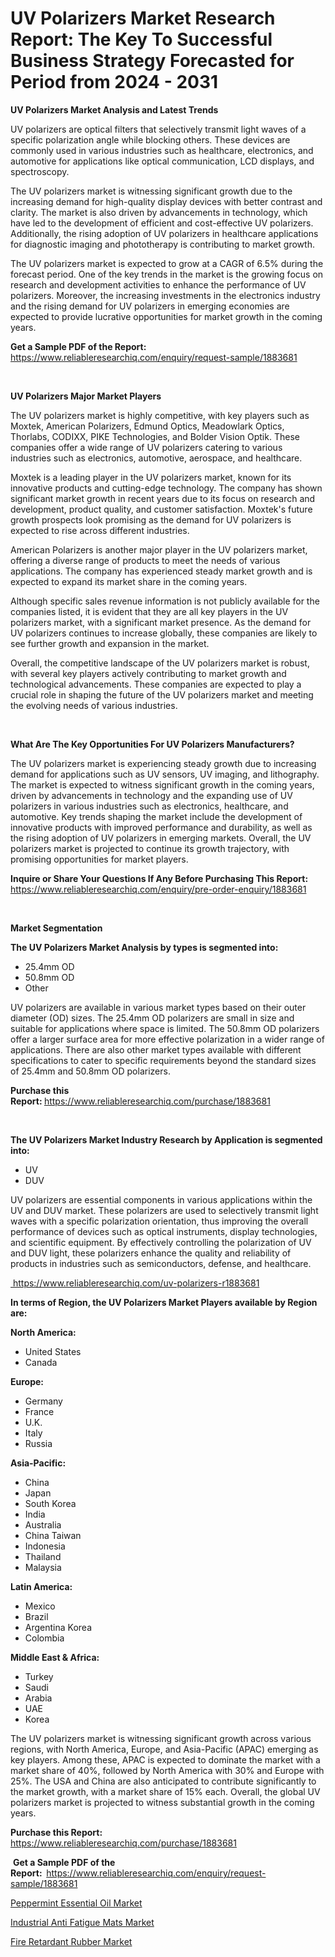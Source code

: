 <p><h1>UV Polarizers Market Research Report: The Key To Successful Business Strategy Forecasted for Period from 2024 - 2031</h1></p><p><strong>UV Polarizers Market Analysis and Latest Trends</strong></p>
<p><p>UV polarizers are optical filters that selectively transmit light waves of a specific polarization angle while blocking others. These devices are commonly used in various industries such as healthcare, electronics, and automotive for applications like optical communication, LCD displays, and spectroscopy.</p><p>The UV polarizers market is witnessing significant growth due to the increasing demand for high-quality display devices with better contrast and clarity. The market is also driven by advancements in technology, which have led to the development of efficient and cost-effective UV polarizers. Additionally, the rising adoption of UV polarizers in healthcare applications for diagnostic imaging and phototherapy is contributing to market growth.</p><p>The UV polarizers market is expected to grow at a CAGR of 6.5% during the forecast period. One of the key trends in the market is the growing focus on research and development activities to enhance the performance of UV polarizers. Moreover, the increasing investments in the electronics industry and the rising demand for UV polarizers in emerging economies are expected to provide lucrative opportunities for market growth in the coming years.</p></p>
<p><strong>Get a Sample PDF of the Report:&nbsp;</strong> <a href="https://www.reliableresearchiq.com/enquiry/request-sample/1883681">https://www.reliableresearchiq.com/enquiry/request-sample/1883681</a></p>
<p>&nbsp;</p>
<p><strong>UV Polarizers Major Market Players</strong></p>
<p><p>The UV polarizers market is highly competitive, with key players such as Moxtek, American Polarizers, Edmund Optics, Meadowlark Optics, Thorlabs, CODIXX, PIKE Technologies, and Bolder Vision Optik. These companies offer a wide range of UV polarizers catering to various industries such as electronics, automotive, aerospace, and healthcare.</p><p>Moxtek is a leading player in the UV polarizers market, known for its innovative products and cutting-edge technology. The company has shown significant market growth in recent years due to its focus on research and development, product quality, and customer satisfaction. Moxtek's future growth prospects look promising as the demand for UV polarizers is expected to rise across different industries.</p><p>American Polarizers is another major player in the UV polarizers market, offering a diverse range of products to meet the needs of various applications. The company has experienced steady market growth and is expected to expand its market share in the coming years.</p><p>Although specific sales revenue information is not publicly available for the companies listed, it is evident that they are all key players in the UV polarizers market, with a significant market presence. As the demand for UV polarizers continues to increase globally, these companies are likely to see further growth and expansion in the market.</p><p>Overall, the competitive landscape of the UV polarizers market is robust, with several key players actively contributing to market growth and technological advancements. These companies are expected to play a crucial role in shaping the future of the UV polarizers market and meeting the evolving needs of various industries.</p></p>
<p>&nbsp;</p>
<p><strong>What Are The Key Opportunities For UV Polarizers Manufacturers?</strong></p>
<p><p>The UV polarizers market is experiencing steady growth due to increasing demand for applications such as UV sensors, UV imaging, and lithography. The market is expected to witness significant growth in the coming years, driven by advancements in technology and the expanding use of UV polarizers in various industries such as electronics, healthcare, and automotive. Key trends shaping the market include the development of innovative products with improved performance and durability, as well as the rising adoption of UV polarizers in emerging markets. Overall, the UV polarizers market is projected to continue its growth trajectory, with promising opportunities for market players.</p></p>
<p><strong>Inquire or Share Your Questions If Any Before Purchasing This Report:</strong> <a href="https://www.reliableresearchiq.com/enquiry/pre-order-enquiry/1883681">https://www.reliableresearchiq.com/enquiry/pre-order-enquiry/1883681</a></p>
<p>&nbsp;</p>
<p><strong>Market Segmentation</strong></p>
<p><strong>The UV Polarizers Market Analysis by types is segmented into:</strong></p>
<p><ul><li>25.4mm OD</li><li>50.8mm OD</li><li>Other</li></ul></p>
<p><p>UV polarizers are available in various market types based on their outer diameter (OD) sizes. The 25.4mm OD polarizers are small in size and suitable for applications where space is limited. The 50.8mm OD polarizers offer a larger surface area for more effective polarization in a wider range of applications. There are also other market types available with different specifications to cater to specific requirements beyond the standard sizes of 25.4mm and 50.8mm OD polarizers.</p></p>
<p><strong>Purchase this Report:&nbsp;</strong><a href="https://www.reliableresearchiq.com/purchase/1883681">https://www.reliableresearchiq.com/purchase/1883681</a></p>
<p>&nbsp;</p>
<p><strong>The UV Polarizers Market Industry Research by Application is segmented into:</strong></p>
<p><ul><li>UV</li><li>DUV</li></ul></p>
<p><p>UV polarizers are essential components in various applications within the UV and DUV market. These polarizers are used to selectively transmit light waves with a specific polarization orientation, thus improving the overall performance of devices such as optical instruments, display technologies, and scientific equipment. By effectively controlling the polarization of UV and DUV light, these polarizers enhance the quality and reliability of products in industries such as semiconductors, defense, and healthcare.</p></p>
<p><a href="https://www.reliableresearchiq.com/uv-polarizers-r1883681">&nbsp;https://www.reliableresearchiq.com/uv-polarizers-r1883681</a></p>
<p><strong>In terms of Region, the UV Polarizers Market Players available by Region are:</strong></p>
<p>
    <p> <strong> North America: </strong>
        <ul>
            <li>United States</li>
            <li>Canada</li>
        </ul>
        </p> 
    <p> <strong> Europe: </strong>
        <ul>
            <li>Germany</li>
            <li>France</li>
            <li>U.K.</li>
            <li>Italy</li>
            <li>Russia</li>
        </ul>
        </p> 
    <p> <strong> Asia-Pacific: </strong>
        <ul>
            <li>China</li>
            <li>Japan</li>
            <li>South Korea</li>
            <li>India</li>
            <li>Australia</li>
            <li>China Taiwan</li>
            <li>Indonesia</li>
            <li>Thailand</li>
            <li>Malaysia</li>
        </ul>
        </p> 
    <p> <strong> Latin America: </strong>
        <ul>
            <li>Mexico</li>
            <li>Brazil</li>
            <li>Argentina Korea</li>
            <li>Colombia</li>
        </ul>
        </p> 
    <p> <strong> Middle East & Africa: </strong>
        <ul>
            <li>Turkey</li>
            <li>Saudi</li>
            <li>Arabia</li>
            <li>UAE</li>
            <li>Korea</li>
        </ul>
    </p>
    </p>
<p><p>The UV polarizers market is witnessing significant growth across various regions, with North America, Europe, and Asia-Pacific (APAC) emerging as key players. Among these, APAC is expected to dominate the market with a market share of 40%, followed by North America with 30% and Europe with 25%. The USA and China are also anticipated to contribute significantly to the market growth, with a market share of 15% each. Overall, the global UV polarizers market is projected to witness substantial growth in the coming years.</p></p>
<p><strong>Purchase this Report: </strong><a href="https://www.reliableresearchiq.com/purchase/1883681">https://www.reliableresearchiq.com/purchase/1883681</a></p>
<p>&nbsp;<strong>Get a Sample PDF of the Report:&nbsp;&nbsp;</strong><a href="https://www.reliableresearchiq.com/enquiry/request-sample/1883681">https://www.reliableresearchiq.com/enquiry/request-sample/1883681</a></p>
<p><strong></strong></p>
<p><p><a href="https://github.com/Jeralderzog65756e/Market-Research-Report-List-1/blob/main/peppermint-essential-oil-market.md">Peppermint Essential Oil Market</a></p><p><a href="https://view.publitas.com/reportprime-1/industrial-anti-fatigue-mats-market-size-is-growing-at-cagr-of-14-7-and-this-report-covers-analysis-by-type-application-growth-and-forecast-2024-2031/">Industrial Anti Fatigue Mats Market</a></p><p><a href="https://view.publitas.com/reportprime-1/fire-retardant-rubber-market-forecast-global-market-trends-and-analysis-from-2024-to-2031-covered-in-154-pages/">Fire Retardant Rubber Market</a></p></p>